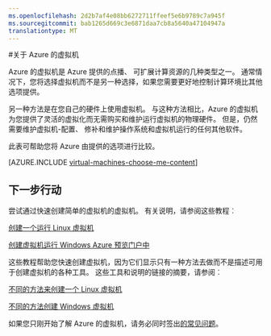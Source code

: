 ```yaml
---
ms.openlocfilehash: 2d2b7af4e08bb6272711ffeef5e6b9789c7a945f
ms.sourcegitcommit: bab1265d669c3e6871daa7cb8a5640a47104947a
translationtype: MT
---
```

<properties
    pageTitle="关于 Azure 的虚拟机"
    description="了解如何在 Azure 中的虚拟机的基础知识。"
    services="virtual-machines"
    documentationCenter=""
    authors="KBDAzure"
    manager="timlt"
    editor="tysonn"
    tags="azure-resource-manager,azure-service-management"/>

<tags
    ms.service="virtual-machines"
    ms.workload="infrastructure-services"
    ms.tgt_pltfrm="na"
    ms.devlang="na"
    ms.topic="article"
    ms.date="07/14/2015"
    ms.author="kathydav"/>

#关于 Azure 的虚拟机

Azure 的虚拟机是 Azure 提供的点播、 可扩展计算资源的几种类型之一。 通常情况下，您将选择虚拟机而不是另一种选择，如果您需要更好地控制计算环境比其他选项提供。

另一种方法是在您自己的硬件上使用虚拟机。 与这种方法相比，Azure 的虚拟机为您提供了灵活的虚拟化而无需购买和维护运行虚拟机的物理硬件。 但是，仍然需要维护虚拟机-配置、 修补和维护操作系统和虚拟机运行的任何其他软件。

此表可帮助您将 Azure 由提供的选项进行比较。

[AZURE.INCLUDE [virtual-machines-choose-me-content](../../includes/virtual-machines-choose-me-content.md)]

## 下一步行动

尝试通过快速创建简单的虚拟机的虚拟机。 有关说明，请参阅这些教程︰

[创建一个运行 Linux 虚拟机](virtual-machines-linux-tutorial.md)

[创建虚拟机运行 Windows Azure 预览门户中](virtual-machines-windows-tutorial.md)

这些教程帮助您快速创建虚拟机，因为它们显示只有一种方法去做而不是描述可用于创建虚拟机的各种工具。 这些工具和说明的链接的摘要，请参阅︰

[不同的方法来创建一个 Linux 虚拟机](virtual-machines-linux-choices-create-vm.md)

[不同的方法创建 Windows 虚拟机](virtual-machines-windows-choices-create-vm.md)

如果您只刚开始了解 Azure 的虚拟机，请务必同时签出[的常见问题](virtual-machines-questions.md)。


<!--links-->
[应用程序服务]: app-service-choose-me.md
[虚拟机]: #tellmevm
[云服务]: cloud-services-choose-me.md
